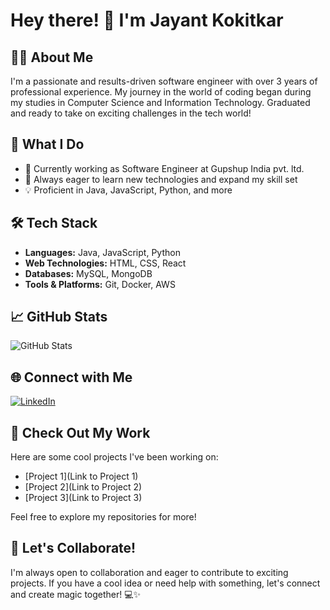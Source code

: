 # Hey there! 👋 I'm Jayant Kokitkar

## 👨‍💻 About Me

I'm a passionate and results-driven software engineer with over 3 years of professional experience. My journey in the world of coding began during my studies in Computer Science and Information Technology. Graduated and ready to take on exciting challenges in the tech world!

## 🚀 What I Do

- 💼 Currently working as Software Engineer at Gupshup India pvt. ltd.
- 🌱 Always eager to learn new technologies and expand my skill set
- 💡 Proficient in Java, JavaScript, Python, and more

## 🛠️ Tech Stack

- **Languages:** Java, JavaScript, Python
- **Web Technologies:** HTML, CSS, React
- **Databases:** MySQL, MongoDB
- **Tools & Platforms:** Git, Docker, AWS

## 📈 GitHub Stats

![GitHub Stats](https://github-readme-stats.vercel.app/api?username=Jayantkokitkar&show_icons=true&hide_title=true&hide_border=true)

## 🌐 Connect with Me

[![LinkedIn](https://img.shields.io/badge/LinkedIn-JayantKokitkar-blue?style=flat-square&logo=linkedin)](www.linkedin.com/in/jayant-kokitkar-414417172)


## 🚀 Check Out My Work

Here are some cool projects I've been working on:

- [Project 1](Link to Project 1)
- [Project 2](Link to Project 2)
- [Project 3](Link to Project 3)

Feel free to explore my repositories for more!

## 🌱 Let's Collaborate!

I'm always open to collaboration and eager to contribute to exciting projects. If you have a cool idea or need help with something, let's connect and create magic together! 💻✨


